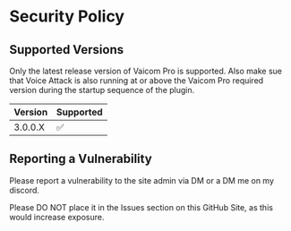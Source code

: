 # Security Policy

## Supported Versions

Only the latest release version of Vaicom Pro is supported. Also make sue that Voice Attack is also running at or above the Vaicom Pro required version during the startup sequence of the plugin.

| Version | Supported          |
| ------- | ------------------ |
| 3.0.0.X   | :white_check_mark: |


## Reporting a Vulnerability

Please report a vulnerability to the site admin via DM or a DM me on my discord.

Please DO NOT place it in the Issues section on this GitHub Site, as this would increase exposure.
